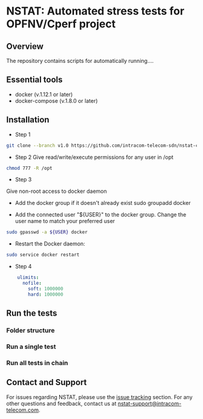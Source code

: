 # NSTAT: Automated stress tests for OPFNV/Cperf project

## Overview
The repository contains scripts for automatically running....

## Essential tools

- docker (v.1.12.1 or later)
- docker-compose (v.1.8.0 or later)

## Installation

-  Step 1
```bash
git clone --branch v1.0 https://github.com/intracom-telecom-sdn/nstat-cperf.git nstat-cperf
```

-  Step 2
Give read/write/execute permissions for any user in /opt
```bash
chmod 777 -R /opt
```
-  Step 3

Give non-root access to docker daemon

* Add the docker group if it doesn't already exist
sudo groupadd docker

* Add the connected user "${USER}" to the docker group. Change the user name to
match your preferred user

```bash
sudo gpasswd -a ${USER} docker
```

* Restart the Docker daemon:
```bash
sudo service docker restart
```
-  Step 4

```yaml
    ulimits:
      nofile:
        soft: 1000000
        hard: 1000000
```

## Run the tests

### Folder structure

### Run a single test

### Run all tests in chain


## Contact and Support

For issues regarding NSTAT, please use the [issue tracking](https://github.com/intracom-telecom-sdn/nstat/issues) section.
For any other questions and feedback, contact us at [nstat-support@intracom-telecom.com](mailto:nstat-support@intracom-telecom.com).

